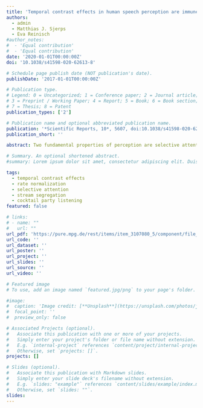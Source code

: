 ```yaml
---
title: 'Temporal contrast effects in human speech perception are immune to selective attention'
authors:
  - admin
  - Matthias J. Sjerps
  - Eva Reinisch
#author_notes:
#  - 'Equal contribution'
#  - 'Equal contribution'
date: '2020-01-01T00:00:00Z'
doi: '10.1038/s41598-020-62613-8'

# Schedule page publish date (NOT publication's date).
publishDate: '2017-01-01T00:00:00Z'

# Publication type.
# Legend: 0 = Uncategorized; 1 = Conference paper; 2 = Journal article;
# 3 = Preprint / Working Paper; 4 = Report; 5 = Book; 6 = Book section;
# 7 = Thesis; 8 = Patent
publication_types: ['2']

# Publication name and optional abbreviated publication name.
publication: '*Scientific Reports, 10*, 5607, doi:10.1038/s41598-020-62613-8'
publication_short: ''

abstract: Two fundamental properties of perception are selective attention and perceptual contrast, but how these two processes interact remains unknown. Does an attended stimulus history exert a larger contrastive influence on the perception of a following target than unattended stimuli? Dutch listeners categorized target sounds with a reduced prefix “ge-” marking tense (e.g., ambiguous between gegaan-gaan “gone-go”). In ‘single talker’ Experiments 1–2, participants perceived the reduced syllable (reporting gegaan) when the target was heard after a fast sentence, but not after a slow sentence (reporting gaan). In ‘selective attention’ Experiments 3–5, participants listened to two simultaneous sentences from two different talkers, followed by the same target sounds, with instructions to attend only one of the two talkers. Critically, the speech rates of attended and unattended talkers were found to equally influence target perception – even when participants could watch the attended talker speak. In fact, participants’ target perception in ‘selective attention’ Experiments 3–5 did not differ from participants who were explicitly instructed to divide their attention equally across the two talkers (Experiment 6). This suggests that contrast effects of speech rate are immune to selective attention, largely operating prior to attentional stream segregation in the auditory processing hierarchy.

# Summary. An optional shortened abstract.
#summary: Lorem ipsum dolor sit amet, consectetur adipiscing elit. Duis posuere tellus ac convallis placerat. Proin tincidunt magna sed ex sollicitudin condimentum.

tags:
  - temporal contrast effects
  - rate normalization
  - selective attention
  - stream segregation
  - cocktail party listening
featured: false

# links:
# - name: ""
#   url: ""
url_pdf: 'https://pure.mpg.de/rest/items/item_3107080_5/component/file_3249634/content'
url_code: ''
url_dataset: ''
url_poster: ''
url_project: ''
url_slides: ''
url_source: ''
url_video: ''

# Featured image
# To use, add an image named `featured.jpg/png` to your page's folder.

#image:
#  caption: 'Image credit: [**Unsplash**](https://unsplash.com/photos/jdD8gXaTZsc)'
#  focal_point: ''
#  preview_only: false

# Associated Projects (optional).
#   Associate this publication with one or more of your projects.
#   Simply enter your project's folder or file name without extension.
#   E.g. `internal-project` references `content/project/internal-project/index.md`.
#   Otherwise, set `projects: []`.
projects: []

# Slides (optional).
#   Associate this publication with Markdown slides.
#   Simply enter your slide deck's filename without extension.
#   E.g. `slides: "example"` references `content/slides/example/index.md`.
#   Otherwise, set `slides: ""`.
slides:
---
```


<!-- THIS MARKDOWN BIT IS CURRENTLY COMMENTED OUT









{{% callout note %}}
Click the _Cite_ button above to demo the feature to enable visitors to import publication metadata into their reference management software.
{{% /callout %}}

Supplementary notes can be added here, including [code and math](https://wowchemy.com/docs/content/writing-markdown-latex/).
-->
